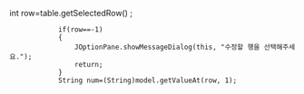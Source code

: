 int row=table.getSelectedRow()	;
				
				
				if(row==-1)
				{
					JOptionPane.showMessageDialog(this, "수정할 행을 선택해주세요.");
					return;
				}
				String num=(String)model.getValueAt(row, 1);
